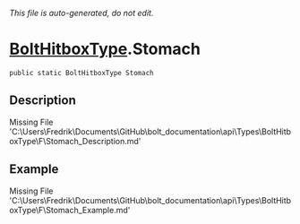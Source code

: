 *This file is auto-generated, do not edit.*

# [BoltHitboxType](Types/BoltHitboxType.md).Stomach
`public static BoltHitboxType Stomach`
## Description
Missing File 'C:\Users\Fredrik\Documents\GitHub\bolt_documentation\api\Types\BoltHitboxType\F\Stomach_Description.md'
## Example
Missing File 'C:\Users\Fredrik\Documents\GitHub\bolt_documentation\api\Types\BoltHitboxType\F\Stomach_Example.md'
